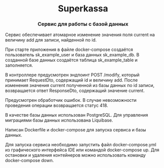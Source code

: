<h1 align="center">Superkassa</h1>

<h3 align="center">Сервис для работы с базой данных</h3>

Сервис обеспечивает атомарное изменение значения поля current на величину add для записи, найденной по id.

При старте приложения в файле docker-compose создаётся пользователь sk_example_user и база данных sk_example_db.
В созданной базе данных создаётся таблица sk_example_table и заполняется.

В контроллере предусмотрен эндпоинт POST /modify, который принимает RequestDto, содержащий id и величину add.
После изменения значения current полученной из базы данных по id записи, возвращается ответ ResponseDto, содержащий значение current.

Предусмотрен обработчик ошибок. В случае невозможности проведения операции возвращается статус 418.

В качестве базы данных использован PostgreSQL.
Для управления миграциями базы данных использована Liquibase.

Написан Dockerfile и docker-compose для запуска сервиса и базы данных.

Для запуска сервиса необходимо запустить файл docker-compose.yml из графического интерфейса IDE или командой docker-compose up.
Для остановки и удаления контейнеров можно использовать команду docker-compose down.